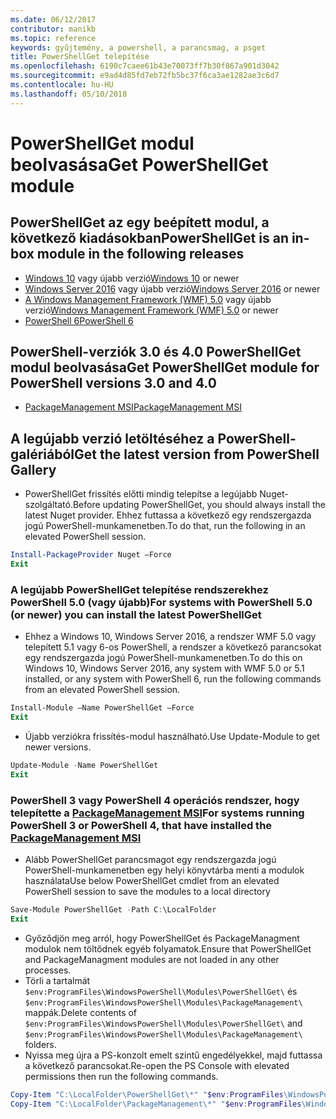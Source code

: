 ```yaml
---
ms.date: 06/12/2017
contributor: manikb
ms.topic: reference
keywords: gyűjtemény, a powershell, a parancsmag, a psget
title: PowerShellGet telepítése
ms.openlocfilehash: 6190c7caee61b43e70073ff7b30f867a901d3042
ms.sourcegitcommit: e9ad4d85fd7eb72fb5bc37f6ca3ae1282ae3c6d7
ms.contentlocale: hu-HU
ms.lasthandoff: 05/10/2018
---
```

# <a name="get-powershellget-module"></a><span data-ttu-id="68bf0-103">PowerShellGet modul beolvasása</span><span class="sxs-lookup"><span data-stu-id="68bf0-103">Get PowerShellGet module</span></span>

## <a name="powershellget-is-an-in-box-module-in-the-following-releases"></a><span data-ttu-id="68bf0-104">PowerShellGet az egy beépített modul, a következő kiadásokban</span><span class="sxs-lookup"><span data-stu-id="68bf0-104">PowerShellGet is an in-box module in the following releases</span></span>

- <span data-ttu-id="68bf0-105">[Windows 10](https://www.microsoft.com/windows/get-windows-10) vagy újabb verzió</span><span class="sxs-lookup"><span data-stu-id="68bf0-105">[Windows 10](https://www.microsoft.com/windows/get-windows-10) or newer</span></span>
- <span data-ttu-id="68bf0-106">[Windows Server 2016](https://technet.microsoft.com/windows-server-docs/get-started/windows-server-2016) vagy újabb verzió</span><span class="sxs-lookup"><span data-stu-id="68bf0-106">[Windows Server 2016](https://technet.microsoft.com/windows-server-docs/get-started/windows-server-2016) or newer</span></span>
- <span data-ttu-id="68bf0-107">[A Windows Management Framework (WMF) 5.0](https://www.microsoft.com/download/details.aspx?id=50395) vagy újabb verzió</span><span class="sxs-lookup"><span data-stu-id="68bf0-107">[Windows Management Framework (WMF) 5.0](https://www.microsoft.com/download/details.aspx?id=50395) or newer</span></span>
- [<span data-ttu-id="68bf0-108">PowerShell 6</span><span class="sxs-lookup"><span data-stu-id="68bf0-108">PowerShell 6</span></span>](https://github.com/PowerShell/PowerShell/releases)

## <a name="get-powershellget-module-for-powershell-versions-30-and-40"></a><span data-ttu-id="68bf0-109">PowerShell-verziók 3.0 és 4.0 PowerShellGet modul beolvasása</span><span class="sxs-lookup"><span data-stu-id="68bf0-109">Get PowerShellGet module for PowerShell versions 3.0 and 4.0</span></span>

- [<span data-ttu-id="68bf0-110">PackageManagement MSI</span><span class="sxs-lookup"><span data-stu-id="68bf0-110">PackageManagement MSI</span></span>](http://go.microsoft.com/fwlink/?LinkID=746217&clcid=0x409)

## <a name="get-the-latest-version-from-powershell-gallery"></a><span data-ttu-id="68bf0-111">A legújabb verzió letöltéséhez a PowerShell-galériából</span><span class="sxs-lookup"><span data-stu-id="68bf0-111">Get the latest version from PowerShell Gallery</span></span>

- <span data-ttu-id="68bf0-112">PowerShellGet frissítés előtti mindig telepítse a legújabb Nuget-szolgáltató.</span><span class="sxs-lookup"><span data-stu-id="68bf0-112">Before updating PowerShellGet, you should always install the latest Nuget provider.</span></span> <span data-ttu-id="68bf0-113">Ehhez futtassa a következő egy rendszergazda jogú PowerShell-munkamenetben.</span><span class="sxs-lookup"><span data-stu-id="68bf0-113">To do that, run the following in an elevated PowerShell session.</span></span>

```powershell
Install-PackageProvider Nuget –Force
Exit
```

### <a name="for-systems-with-powershell-50-or-newer-you-can-install-the-latest-powershellget"></a><span data-ttu-id="68bf0-114">A legújabb PowerShellGet telepítése rendszerekhez PowerShell 5.0 (vagy újabb)</span><span class="sxs-lookup"><span data-stu-id="68bf0-114">For systems with PowerShell 5.0 (or newer) you can install the latest PowerShellGet</span></span>

- <span data-ttu-id="68bf0-115">Ehhez a Windows 10, Windows Server 2016, a rendszer WMF 5.0 vagy telepített 5.1 vagy 6-os PowerShell, a rendszer a következő parancsokat egy rendszergazda jogú PowerShell-munkamenetben.</span><span class="sxs-lookup"><span data-stu-id="68bf0-115">To do this on Windows 10, Windows Server 2016, any system with WMF 5.0 or 5.1 installed, or any system with PowerShell 6, run the following commands from an elevated PowerShell session.</span></span>

```powershell
Install-Module –Name PowerShellGet –Force
Exit
```

- <span data-ttu-id="68bf0-116">Újabb verziókra frissítés-modul használható.</span><span class="sxs-lookup"><span data-stu-id="68bf0-116">Use Update-Module to get newer versions.</span></span>

```powershell
Update-Module -Name PowerShellGet
Exit
```

### <a name="for-systems-running-powershell-3-or-powershell-4-that-have-installed-the-packagemanagement-msihttpgomicrosoftcomfwlinklinkid746217clcid0x409"></a><span data-ttu-id="68bf0-117">PowerShell 3 vagy PowerShell 4 operációs rendszer, hogy telepítette a [PackageManagement MSI](http://go.microsoft.com/fwlink/?LinkID=746217&clcid=0x409)</span><span class="sxs-lookup"><span data-stu-id="68bf0-117">For systems running PowerShell 3 or PowerShell 4, that have installed the [PackageManagement MSI](http://go.microsoft.com/fwlink/?LinkID=746217&clcid=0x409)</span></span>

- <span data-ttu-id="68bf0-118">Alább PowerShellGet parancsmagot egy rendszergazda jogú PowerShell-munkamenetben egy helyi könyvtárba menti a modulok használata</span><span class="sxs-lookup"><span data-stu-id="68bf0-118">Use below PowerShellGet cmdlet from an elevated PowerShell session to save the modules to a local directory</span></span>

```powershell
Save-Module PowerShellGet -Path C:\LocalFolder
Exit
```

- <span data-ttu-id="68bf0-119">Győződjön meg arról, hogy PowerShellGet és PackageManagment modulok nem töltődnek egyéb folyamatok.</span><span class="sxs-lookup"><span data-stu-id="68bf0-119">Ensure that PowerShellGet and PackageManagment modules are not loaded in any other processes.</span></span>
- <span data-ttu-id="68bf0-120">Törli a tartalmát `$env:ProgramFiles\WindowsPowerShell\Modules\PowerShellGet\` és `$env:ProgramFiles\WindowsPowerShell\Modules\PackageManagement\` mappák.</span><span class="sxs-lookup"><span data-stu-id="68bf0-120">Delete contents of `$env:ProgramFiles\WindowsPowerShell\Modules\PowerShellGet\` and  `$env:ProgramFiles\WindowsPowerShell\Modules\PackageManagement\` folders.</span></span>
- <span data-ttu-id="68bf0-121">Nyissa meg újra a PS-konzolt emelt szintű engedélyekkel, majd futtassa a következő parancsokat.</span><span class="sxs-lookup"><span data-stu-id="68bf0-121">Re-open the PS Console with elevated permissions then run the following commands.</span></span>

```powershell
Copy-Item "C:\LocalFolder\PowerShellGet\*" "$env:ProgramFiles\WindowsPowerShell\Modules\PowerShellGet\" -Recurse -Force
Copy-Item "C:\LocalFolder\PackageManagement\*" "$env:ProgramFiles\WindowsPowerShell\Modules\PackageManagement\" -Recurse -Force
```